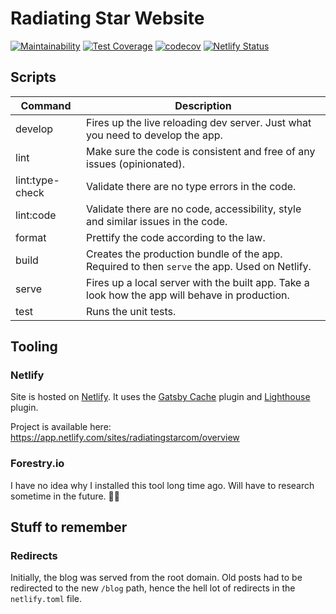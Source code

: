 # Radiating Star Website

[![Maintainability](https://api.codeclimate.com/v1/badges/6580a1828697d56fe712/maintainability)](https://codeclimate.com/github/radiatingstar/radiatingstar.com/maintainability)
[![Test Coverage](https://api.codeclimate.com/v1/badges/6580a1828697d56fe712/test_coverage)](https://codeclimate.com/github/radiatingstar/radiatingstar.com/test_coverage)
[![codecov](https://codecov.io/gh/radiatingstar/radiatingstar.com/branch/master/graph/badge.svg?token=yOUq7lvbnS)](https://codecov.io/gh/radiatingstar/radiatingstar.com)
[![Netlify Status](https://api.netlify.com/api/v1/badges/630d6ad6-236a-4ed5-a2a7-69bcc3bd6dba/deploy-status)](https://app.netlify.com/sites/radiatingstarcom/deploys)

## Scripts

| Command | Description |
| --- | --- |
| develop | Fires up the live reloading dev server. Just what you need to develop the app. |
| lint | Make sure the code is consistent and free of any issues (opinionated). |
| lint:type-check | Validate there are no type errors in the code. |
| lint:code | Validate there are no code, accessibility, style and similar issues in the code. |
| format | Prettify the code according to the law. |
| build | Creates the production bundle of the app. Required to then `serve` the app. Used on Netlify. |
| serve | Fires up a local server with the built app. Take a look how the app will behave in production. |
| test |  Runs the unit tests.

## Tooling

### Netlify

Site is hosted on [Netlify](https://www.netlify.com/). It uses the [Gatsby Cache](https://github.com/jlengstorf/netlify-plugin-gatsby-cache#readme)
plugin and [Lighthouse](https://github.com/netlify-labs/netlify-plugin-lighthouse#readme) plugin.

Project is available here: https://app.netlify.com/sites/radiatingstarcom/overview

### Forestry.io

I have no idea why I installed this tool long time ago. Will have to research sometime in the future. 🤷‍♂️

## Stuff to remember

### Redirects

Initially, the blog was served from the root domain. Old posts had to be redirected to the new `/blog` path, hence
the hell lot of redirects in the `netlify.toml` file.

